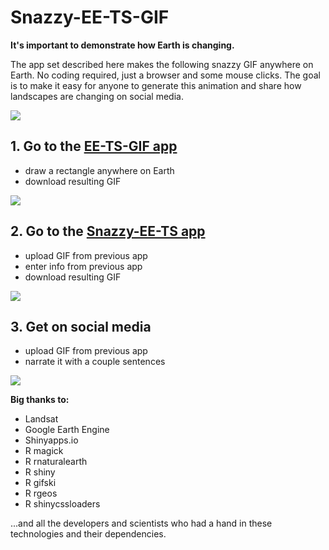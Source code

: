 # Snazzy-EE-TS-GIF
**It's important to demonstrate how Earth is changing.**

The app set described here makes the following snazzy GIF anywhere on Earth. No coding required, just a browser and some mouse clicks. The goal is to make it easy for anyone to generate this animation and share how landscapes are changing on social media.

<img src="https://github.com/jdbcode/Snazzy-EE-TS-GIF/raw/master/img/snazzy-ee-ts.gif">

## 1. Go to the [EE-TS-GIF app](https://emaprlab.users.earthengine.app/view/lt-gee-time-series-animator)
  - draw a rectangle anywhere on Earth
  - download resulting GIF

<img src="https://github.com/jdbcode/Snazzy-EE-TS-GIF/raw/master/img/ee-ts-gif.png">

## 2. Go to the [Snazzy-EE-TS app](https://jstnbraaten.shinyapps.io/snazzy-ee-ts-gif/)
  - upload GIF from previous app
  - enter info from previous app
  - download resulting GIF

<img src="https://github.com/jdbcode/Snazzy-EE-TS-GIF/raw/master/img/snazzy-ee-ts-gif.png">

## 3. Get on social media
  - upload GIF from previous app
  - narrate it with a couple sentences

<img src="https://github.com/jdbcode/Snazzy-EE-TS-GIF/raw/master/img/snazzy-ee-ts-media.png">

**Big thanks to:**

- Landsat
- Google Earth Engine
- Shinyapps.io
- R magick
- R rnaturalearth
- R shiny
- R gifski
- R rgeos
- R shinycssloaders

...and all the developers and scientists who had a hand in these technologies and their dependencies.













